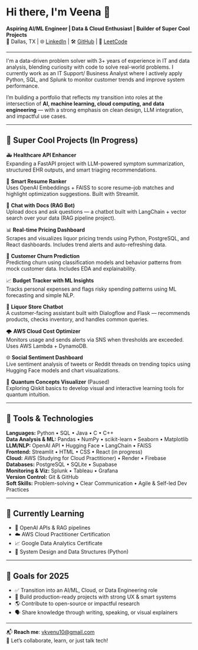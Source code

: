 # Hi there, I'm Veena 👋  
**Aspiring AI/ML Engineer | Data & Cloud Enthusiast | Builder of Super Cool Projects**  
📍 Dallas, TX | 🌐 [LinkedIn](www.linkedin.com/in/veenakvenugopal) | 🛠️ [GitHub](https://github.com/Veena-K-Venugopal) | 🧩 [LeetCode](https://leetcode.com/u/VeenaKV/)

---

I'm a data-driven problem solver with 3+ years of experience in IT and data analysis, blending curiosity with code to solve real-world problems. I currently work as an IT Support/ Business Analyst where I actively apply Python, SQL, and Splunk to monitor customer trends and improve system performance.

I’m building a portfolio that reflects my transition into roles at the intersection of **AI, machine learning, cloud computing, and data engineering** — with a strong emphasis on clean design, LLM integration, and impactful use cases.

---

## 🧠 Super Cool Projects (In Progress)

🚑 **Healthcare API Enhancer**  
Expanding a FastAPI project with LLM-powered symptom summarization, structured EHR outputs, and smart triaging recommendations.

📄 **Smart Resume Ranker**  
Uses OpenAI Embeddings + FAISS to score resume–job matches and highlight optimization suggestions. Built with Streamlit.

💬 **Chat with Docs (RAG Bot)**  
Upload docs and ask questions — a chatbot built with LangChain + vector search over your data (RAG pipeline project).

📊 **Real-time Pricing Dashboard**  
Scrapes and visualizes liquor pricing trends using Python, PostgreSQL, and React dashboards. Includes trend alerts and auto-refreshing data.

🧠 **Customer Churn Prediction**  
Predicting churn using classification models and behavior patterns from mock customer data. Includes EDA and explainability.

📈 **Budget Tracker with ML Insights**  
Tracks personal expenses and flags risky spending patterns using ML forecasting and simple NLP.

🤖 **Liquor Store Chatbot**  
A customer-facing assistant built with Dialogflow and Flask — recommends products, checks inventory, and handles common queries.

🌩️ **AWS Cloud Cost Optimizer**  
Monitors usage and sends alerts via SNS when thresholds are exceeded. Uses AWS Lambda + DynamoDB.

🌐 **Social Sentiment Dashboard**  
Live sentiment analysis of tweets or Reddit threads on trending topics using Hugging Face models and chart visualizations.

🔬 **Quantum Concepts Visualizer** (Paused)  
Exploring Qiskit basics to develop visual and interactive learning tools for quantum intuition.

---

## 🧰 Tools & Technologies

**Languages:** Python • SQL • Java • C • C++  
**Data Analysis & ML:** Pandas • NumPy • scikit-learn • Seaborn • Matplotlib  
**LLM/NLP:** OpenAI API • Hugging Face • LangChain • FAISS  
**Frontend:** Streamlit • HTML • CSS • React (in progress)  
**Cloud:** AWS (Studying for Cloud Practitioner) • Render • Firebase  
**Databases:** PostgreSQL • SQLite • Supabase  
**Monitoring & Viz:** Splunk • Tableau • Grafana  
**Version Control:** Git & GitHub  
**Soft Skills:** Problem-solving • Clear Communication • Agile & Self-led Dev Practices

---

## 🌱 Currently Learning
- 🧠 OpenAI APIs & RAG pipelines  
- ☁️ AWS Cloud Practitioner Certification  
- 📈 Google Data Analytics Certificate  
- 🧠 System Design and Data Structures (Python)

---

## 🎯 Goals for 2025
- ✅ Transition into an AI/ML, Cloud, or Data Engineering role  
- 🚀 Build production-ready projects with strong UX & smart systems  
- 🌎 Contribute to open-source or impactful research  
- 🗣️ Share knowledge through writing, speaking, or visual explainers  

---

📬 **Reach me**: vkvenu10@gmail.com  
🤝 Let’s collaborate, learn, or just talk tech!
